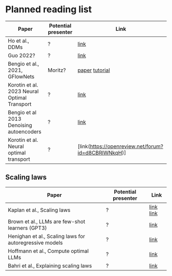 # Planned reading list

| Paper | Potential presenter | Link |
| ------- | ------- | ------- |
| Ho et al., DDMs  | ? | [link](https://arxiv.org/pdf/2006.11239)|
| Guo 2022? | ? | [link](https://arxiv.org/pdf/2208.11970)|
| Bengio et al., 2021, GFlowNets | Moritz? |  [paper](https://proceedings.neurips.cc/paper/2021/hash/e614f646836aaed9f89ce58e837e2310-Abstract.html) [tutorial](https://milayb.notion.site/The-GFlowNet-Tutorial-95434ef0e2d94c24aab90e69b30be9b3) | 
| Korotin et al. 2023 Neural Optimal Transport | ? | [link](https://openreview.net/forum?id=d8CBRlWNkqH) |
| Bengio et al 2013 Denoising autoencoders | ? | [link](https://arxiv.org/abs/1305.6663) |
| Korotin et al. Neural optimal transport | ? | [link(https://openreview.net/forum?id=d8CBRlWNkqH)]

## Scaling laws

| Paper | Potential presenter | Link |
| ------- | ------- | ------- |
| Kaplan et al., Scaling laws  | ? | [link](https://arxiv.org/abs/2001.08361) [link](https://www.youtube.com/watch?v=5eqRuVp65eY)|
| Brown et al., LLMs are few-shot learners (GPT3)  | ? | [link](https://arxiv.org/abs/2005.14165)| 
| Henighan et al., Scaling laws for autoregressive models  | ? | [link](https://arxiv.org/abs/2010.14701)| 
| Hoffmann et al., Compute optimal LLMs  | ? | [link](https://arxiv.org/abs/2203.15556)| 
| Bahri et al., Explaining scaling laws | ? | [link](https://arxiv.org/html/2102.06701v2)| 
